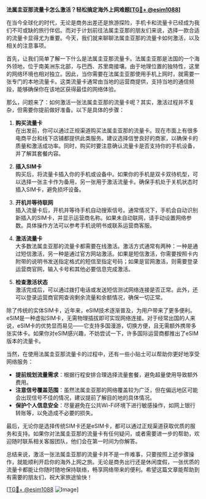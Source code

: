 **法属圭亚那流量卡怎么激活？轻松搞定海外上网难题[[TG💪+ @esim1088](https://t.me/s/esim1088)]**

在当今全球化的时代，无论是商务出差还是旅游探险，手机卡和流量卡已经成为我们不可或缺的旅行伴侣。而对于计划前往法属圭亚那的朋友们来说，选择一款合适的流量卡显得尤为重要。今天，我们就来聊聊法属圭亚那的流量卡如何激活，以及相关的注意事项。

首先，让我们简单了解一下什么是法属圭亚那流量卡。法属圭亚那是法国的一个海外领地，位于南美洲东北部，与巴西、苏里南接壤。由于地理位置的独特性，这里的网络环境也相对独立。因此，当你需要在法属圭亚那使用手机上网时，就需要一张专门的本地流量卡。这类流量卡通常由当地的运营商提供，支持当地的通信频段，能够确保你在该地区获得最佳的网络体验。

那么，问题来了：如何激活一张法属圭亚那的流量卡呢？其实，激活过程并不复杂，但需要你提前做好准备。以下是具体的步骤：

1. **购买流量卡**  
   在出发前，你可以通过正规渠道购买法属圭亚那的流量卡。现在市面上有很多电商平台和线下店铺都提供此类服务。建议选择信誉良好的商家，以确保卡的质量和激活成功率。同时，购买时要注意确认流量卡是否支持你的手机设备，并了解其套餐内容。

2. **插入SIM卡**  
   购买后，将流量卡插入你的手机或设备中。如果你的手机是双卡双待机型，可以选择一张主卡作为备用，另一张用于激活流量卡。确保手机处于关机状态时插入SIM卡，避免损坏设备。

3. **开机并等待联网**  
   插入流量卡后，开机并等待手机自动搜索信号。通常情况下，手机会自动识别新插入的SIM卡，并显示运营商名称。如果未自动联网，请手动设置网络参数。具体操作方法可以参考手机说明书或联系运营商客服。

4. **激活流量卡**  
   大多数法属圭亚那的流量卡都需要在线激活。激活方式通常有两种：一种是通过短信激活，另一种是通过官方网站激活。如果是短信激活，你需要按照卡内附带的说明书发送指定格式的短信至指定号码；如果是官网激活，则需要登录运营商官网，输入卡号和其他必要信息完成激活。

5. **检查激活状态**  
   激活完成后，可以通过拨打电话或发送短信测试网络连接是否正常。此外，还可以登录运营商官网查询剩余流量和余额情况，确保一切正常。

除了传统的实体SIM卡，近年来，eSIM技术逐渐普及，为用户带来了更多便利。eSIM是一种虚拟SIM卡，无需物理插拔即可实现网络连接。对于经常出国的人来说，eSIM卡的优势显而易见——它支持多国漫游，切换方便，且无需额外携带多张实体卡。如果你对eSIM感兴趣，不妨尝试一下，许多国际运营商都推出了eSIM版本的流量卡。

当然，在使用法属圭亚那流量卡的过程中，还有一些小贴士可以帮助你更好地享受网络服务：

- **提前规划流量需求**：根据行程安排合理选择流量套餐，避免超量使用导致额外费用。
- **注意信号覆盖范围**：虽然法属圭亚那的网络覆盖较为广泛，但在偏远地区可能会出现信号不佳的情况，建议提前了解目的地的具体情况。
- **保护个人信息安全**：尽量避免在公共Wi-Fi环境下进行敏感操作，如网上银行转账等，以免造成不必要的损失。

最后，无论你是选择传统SIM卡还是eSIM卡，都可以通过正规渠道获取优质的服务和支持。如果你对法属圭亚那的流量卡有任何疑问，或者需要进一步的帮助，欢迎随时联系相关客服团队，他们会在第一时间为你解答。

总结来说，激活一张法属圭亚那的流量卡并不是一件难事，只要按照上述步骤操作，就能顺利开启你的海外上网之旅。无论是商务出行还是休闲度假，一张优质的流量卡都能让你随时随地保持联络，畅享网络带来的便利。希望这篇文章能帮助到有需要的朋友们，祝大家旅途愉快！

[[TG💪+ @esim1088](https://t.me/s/esim1088) ![Image](https://i.postimg.cc/4NQfJmqS/Snipaste-2025-05-13-00-14-12.png)]